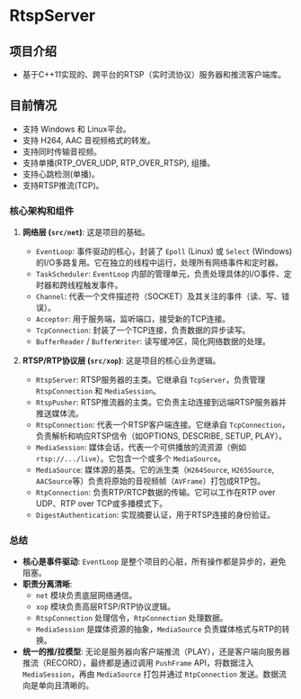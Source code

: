 ﻿# RtspServer

项目介绍
-
* 基于C++11实现的、跨平台的RTSP（实时流协议）服务器和推流客户端库。

目前情况
-
* 支持 Windows 和 Linux平台。
* 支持 H264, AAC 音视频格式的转发。
* 支持同时传输音视频。
* 支持单播(RTP_OVER_UDP, RTP_OVER_RTSP), 组播。
* 支持心跳检测(单播)。
* 支持RTSP推流(TCP)。

### 核心架构和组件

1.  **网络层 (`src/net`)**: 这是项目的基础。
    *   `EventLoop`: 事件驱动的核心，封装了 `Epoll` (Linux) 或 `Select` (Windows) 的I/O多路复用。它在独立的线程中运行，处理所有网络事件和定时器。
    *   `TaskScheduler`: `EventLoop` 内部的管理单元，负责处理具体的I/O事件、定时器和跨线程触发事件。
    *   `Channel`: 代表一个文件描述符（SOCKET）及其关注的事件（读、写、错误）。
    *   `Acceptor`: 用于服务端，监听端口，接受新的TCP连接。
    *   `TcpConnection`: 封装了一个TCP连接，负责数据的异步读写。
    *   `BufferReader` / `BufferWriter`: 读写缓冲区，简化网络数据的处理。

2.  **RTSP/RTP协议层 (`src/xop`)**: 这是项目的核心业务逻辑。
    *   `RtspServer`: RTSP服务器的主类。它继承自 `TcpServer`，负责管理 `RtspConnection` 和 `MediaSession`。
    *   `RtspPusher`: RTSP推流器的主类。它负责主动连接到远端RTSP服务器并推送媒体流。
    *   `RtspConnection`: 代表一个RTSP客户端连接。它继承自 `TcpConnection`，负责解析和响应RTSP信令（如OPTIONS, DESCRIBE, SETUP, PLAY）。
    *   `MediaSession`: 媒体会话，代表一个可供播放的流资源（例如 `rtsp://.../live`）。它包含一个或多个 `MediaSource`。
    *   `MediaSource`: 媒体源的基类。它的派生类（`H264Source`, `H265Source`, `AACSource`等）负责将原始的音视频帧（`AVFrame`）打包成RTP包。
    *   `RtpConnection`: 负责RTP/RTCP数据的传输。它可以工作在RTP over UDP、RTP over TCP或多播模式下。
    *   `DigestAuthentication`: 实现摘要认证，用于RTSP连接的身份验证。


### 总结

- **核心是事件驱动**: `EventLoop` 是整个项目的心脏，所有操作都是异步的，避免阻塞。
- **职责分离清晰**:
    - `net` 模块负责底层网络通信。
    - `xop` 模块负责高层RTSP/RTP协议逻辑。
    - `RtspConnection` 处理信令，`RtpConnection` 处理数据。
    - `MediaSession` 是媒体资源的抽象，`MediaSource` 负责媒体格式与RTP的转换。
- **统一的推/拉模型**: 无论是服务器向客户端推流（PLAY），还是客户端向服务器推流（RECORD），最终都是通过调用 `PushFrame` API，将数据注入 `MediaSession`，再由 `MediaSource` 打包并通过 `RtpConnection` 发送。数据流向是单向且清晰的。